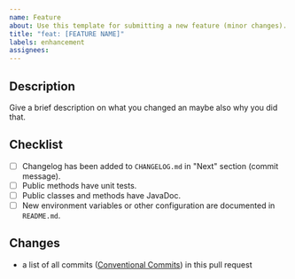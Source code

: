 ```yaml
---
name: Feature
about: Use this template for submitting a new feature (minor changes).
title: "feat: [FEATURE NAME]"
labels: enhancement
assignees:
---
```


## Description

Give a brief description on what you changed an maybe also why you did that.

## Checklist

- [ ] Changelog has been added to `CHANGELOG.md` in "Next" section (commit
  message).
- [ ] Public methods have unit tests.
- [ ] Public classes and methods have JavaDoc.
- [ ] New environment variables or other configuration are documented
  in `README.md`.

## Changes

- a list of all
  commits ([Conventional Commits](https://www.conventionalcommits.org/en/v1.0.0))
  in this pull request

